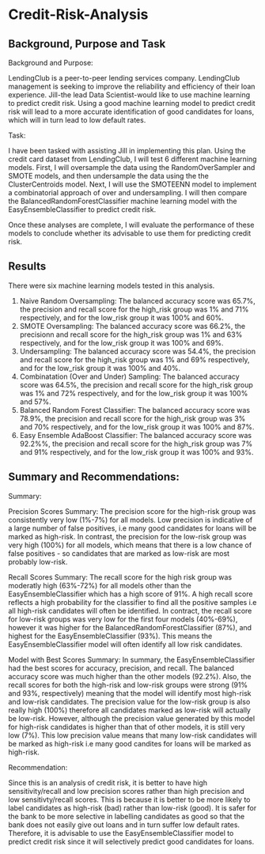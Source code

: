 # Credit-Risk-Analysis

## Background, Purpose and Task

Background and Purpose: 

LendingClub is a peer-to-peer lending services company. LendingClub management is seeking to improve the reliability and efficiency of their loan experience. Jill-the lead Data Scientist-would like to use machine learning to predict credit risk. Using a good machine learning model to predict credit risk will lead to a more accurate identification of good candidates for loans, which will in turn lead to low default rates. 

Task:

I have been tasked with assisting Jill in implementing this plan. Using the credit card dataset from LendingClub, I will test 6 different machine learning models. First, I will oversample the data using the RandomOverSampler and SMOTE models, and then undersample the data using the the ClusterCentroids model. Next, I will use the SMOTEENN model to implement a combinatorial approach of over and undersampling. I will then compare the BalancedRandomForestClassifier machine learning model with the EasyEnsembleClassifier to predict credit risk.

Once these analyses are complete, I will evaluate the performance of these models to conclude whether its advisable to use them for predicting credit risk. 

## Results
There were six machine learning models tested in this analysis.

1. Naive Random Oversampling: The balanced accuracy score was 65.7%, the precision and recall score for the high_risk group was 1% and 71% respectively, and for the low_risk group it was 100% and 60%.
2. SMOTE Oversampling: The balanced accuracy score was 66.2%, the precisionn and recall score for the high_risk group was 1% and 63% respectively, and for the low_risk group it was 100% and 69%.
3. Undersampling: The balanced accuracy score was 54.4%, the precision and recall score for the high_risk group was 1% and 69% respectively, and for the low_risk group it was 100% and 40%.
4. Combinatation (Over and Under) Sampling: The balanced accuracy score was 64.5%, the precision and recall score for the high_risk group was 1% and 72% respectively, and for the low_risk group it was 100% and 57%.
5. Balanced Random Forest Classifier: The balanced accuracy score was 78.9%, the precision and recall score for the high_risk group was 3% and 70% respectively, and for the low_risk group it was 100% and 87%.
6. Easy Ensemble AdaBoost Classifier:  The balanced accuracy score was 92.2%%, the precision and recall score for the high_risk group was 7% and 91% respectively, and for the low_risk group it was 100% and 93%.

## Summary and Recommendations:

Summary: 

Precision Scores Summary:
The precision score for the high-risk group was consistently very low (1%-7%) for all models. Low precision is indicative of a large number of false positives, i.e many good candidates for loans will be marked as high-risk. In contrast, the precision for the low-risk group was very high (100%) for all models, which means that there is a low chance of false positives - so candidates that are marked as low-risk are most probably low-risk. 

Recall Scores Summary:
The recall score for the high risk group was moderatly high (63%-72%) for all models other than the EasyEnsembleClassifier which has a high score of 91%. A high recall score reflects a high probability for the classifier to find all the positive samples i.e all high-risk candidates will often be identified. In contract, the recall score for low-risk groups was very low for the first four models (40%-69%), however it was higher for the BalancedRandomForestClassifier (87%), and highest for the EasyEnsembleClassifier (93%). This means the EasyEnsembleClassifier model will often identify all low risk candidates.

Model with Best Scores Summary:
In summary, the EasyEnsembleClassifier had the best scores for accuracy, precision, and recall. The balanced accuracy score was much higher than the other models (92.2%). Also, the recall scores for both the high-risk and low-risk groups were strong (91% and 93%, respectively) meaning that the model will identify most high-risk and low-risk candidates. The precision value for the low-risk group is also really high (100%) therefore all candidates marked as low-risk will actually be low-risk. However, although the precision value generated by this model for high-risk candidates is higher than that of other models, it is still very low (7%). This low precision value means that many low-risk candidates will be marked as high-risk i.e many good candites for loans will be marked as high-risk. 

Recommendation:

Since this is an analysis of credit risk, it is better to have high sensitivity/recall and low precision scores rather than high precision and low sensitivty/recall scores. This is because it is better to be more likely to label candidates as high-risk (bad) rather than low-risk (good). It is safer for the bank to be more selective in labelling candidates as good so that the bank does not easily give out loans and in turn suffer low default rates. Therefore, it is advisable to use the EasyEnsembleClassifier model to predict credit risk since it will selectively predict good candidates for loans. 



